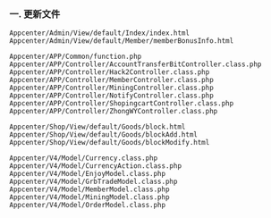### 一. 更新文件

	Appcenter/Admin/View/default/Index/index.html
	Appcenter/Admin/View/default/Member/memberBonusInfo.html

	Appcenter/APP/Common/function.php
	Appcenter/APP/Controller/AccountTransferBitController.class.php
	Appcenter/APP/Controller/Hack2Controller.class.php
	Appcenter/APP/Controller/MemberController.class.php
	Appcenter/APP/Controller/MiningController.class.php
	Appcenter/APP/Controller/NotifyController.class.php
	Appcenter/APP/Controller/ShopingcartController.class.php
	Appcenter/APP/Controller/ZhongWYController.class.php

	Appcenter/Shop/View/default/Goods/block.html
	Appcenter/Shop/View/default/Goods/blockAdd.html
	Appcenter/Shop/View/default/Goods/blockModify.html

	Appcenter/V4/Model/Currency.class.php
	Appcenter/V4/Model/CurrencyAction.class.php
	Appcenter/V4/Model/EnjoyModel.class.php
	Appcenter/V4/Model/GrbTradeModel.class.php
	Appcenter/V4/Model/MemberModel.class.php
	Appcenter/V4/Model/MiningModel.class.php
	Appcenter/V4/Model/OrderModel.class.php
